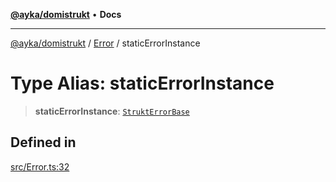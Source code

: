 [**@ayka/domistrukt**](../../../README.md) • **Docs**

***

[@ayka/domistrukt](../../../globals.md) / [Error](../README.md) / staticErrorInstance

# Type Alias: staticErrorInstance

> **staticErrorInstance**: [`StruktErrorBase`](../classes/StruktErrorBase.md)

## Defined in

[src/Error.ts:32](https://github.com/AndreyMork/domistrukt/blob/ee84aeb0d3ada132fc6b9944abd48429a367a44b/src/Error.ts#L32)
